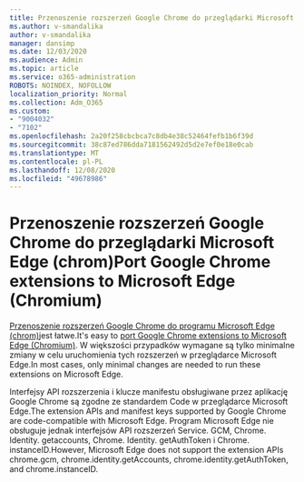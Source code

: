 ```yaml
---
title: Przenoszenie rozszerzeń Google Chrome do przeglądarki Microsoft Edge (chrom)
ms.author: v-smandalika
author: v-smandalika
manager: dansimp
ms.date: 12/03/2020
ms.audience: Admin
ms.topic: article
ms.service: o365-administration
ROBOTS: NOINDEX, NOFOLLOW
localization_priority: Normal
ms.collection: Adm_O365
ms.custom:
- "9004032"
- "7102"
ms.openlocfilehash: 2a20f258cbcbca7c8db4e38c52464fefb1b6f39d
ms.sourcegitcommit: 38c87ed786dda7181562492d5d2e7ef0e18e0cab
ms.translationtype: MT
ms.contentlocale: pl-PL
ms.lasthandoff: 12/08/2020
ms.locfileid: "49678986"
---
```

# <a name="port-google-chrome-extensions-to-microsoft-edge-chromium"></a><span data-ttu-id="6b52c-102">Przenoszenie rozszerzeń Google Chrome do przeglądarki Microsoft Edge (chrom)</span><span class="sxs-lookup"><span data-stu-id="6b52c-102">Port Google Chrome extensions to Microsoft Edge (Chromium)</span></span>

<span data-ttu-id="6b52c-103">[Przenoszenie rozszerzeń Google Chrome do programu Microsoft Edge (chrom)](https://docs.microsoft.com/microsoft-edge/extensions-chromium/developer-guide/port-chrome-extension)jest łatwe.</span><span class="sxs-lookup"><span data-stu-id="6b52c-103">It's easy to [port Google Chrome extensions to Microsoft Edge (Chromium)](https://docs.microsoft.com/microsoft-edge/extensions-chromium/developer-guide/port-chrome-extension).</span></span> <span data-ttu-id="6b52c-104">W większości przypadków wymagane są tylko minimalne zmiany w celu uruchomienia tych rozszerzeń w przeglądarce Microsoft Edge.</span><span class="sxs-lookup"><span data-stu-id="6b52c-104">In most cases, only minimal changes are needed to run these extensions on Microsoft Edge.</span></span>

<span data-ttu-id="6b52c-105">Interfejsy API rozszerzenia i klucze manifestu obsługiwane przez aplikację Google Chrome są zgodne ze standardem Code w przeglądarce Microsoft Edge.</span><span class="sxs-lookup"><span data-stu-id="6b52c-105">The extension APIs and manifest keys supported by Google Chrome are code-compatible with Microsoft Edge.</span></span> <span data-ttu-id="6b52c-106">Program Microsoft Edge nie obsługuje jednak interfejsów API rozszerzeń Service. GCM, Chrome. Identity. getaccounts, Chrome. Identity. getAuthToken i Chrome. instanceID.</span><span class="sxs-lookup"><span data-stu-id="6b52c-106">However, Microsoft Edge does not support the extension APIs chrome.gcm, chrome.identity.getAccounts, chrome.identity.getAuthToken, and chrome.instanceID.</span></span>